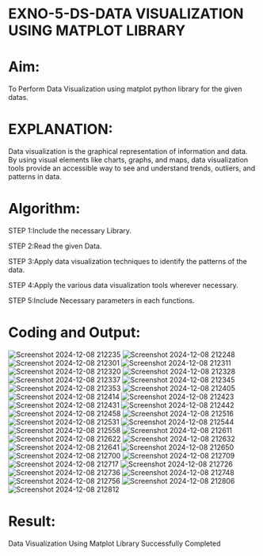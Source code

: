 # EXNO-5-DS-DATA VISUALIZATION USING MATPLOT LIBRARY

# Aim:
  To Perform Data Visualization using matplot python library for the given datas.

# EXPLANATION:
Data visualization is the graphical representation of information and data. By using visual elements like charts, graphs, and maps, data visualization tools provide an accessible way to see and understand trends, outliers, and patterns in data.

# Algorithm:
STEP 1:Include the necessary Library.

STEP 2:Read the given Data.

STEP 3:Apply data visualization techniques to identify the patterns of the data.

STEP 4:Apply the various data visualization tools wherever necessary.

STEP 5:Include Necessary parameters in each functions.

# Coding and Output:
 ![Screenshot 2024-12-08 212235](https://github.com/user-attachments/assets/f852eabf-df53-43b5-b914-dbd15eae92f0)
![Screenshot 2024-12-08 212248](https://github.com/user-attachments/assets/987ae694-22fa-4515-97a7-08595af94937)
![Screenshot 2024-12-08 212301](https://github.com/user-attachments/assets/1ac84e17-252b-4a37-8ee2-3f1fa2347eb3)
![Screenshot 2024-12-08 212311](https://github.com/user-attachments/assets/1c2bbed5-3fe8-45d0-a2f8-a5ff8cf13783)
![Screenshot 2024-12-08 212320](https://github.com/user-attachments/assets/c1828cfa-fa3b-4ab0-9c71-dd564adddd9a)
![Screenshot 2024-12-08 212328](https://github.com/user-attachments/assets/adc083c1-9374-45a7-97a3-8809d9239635)
![Screenshot 2024-12-08 212337](https://github.com/user-attachments/assets/2f5f5778-13ca-45ac-b3ae-a2b02221e58f)
![Screenshot 2024-12-08 212345](https://github.com/user-attachments/assets/047caf29-4742-47e2-b7e8-e98894ebd40c)
![Screenshot 2024-12-08 212353](https://github.com/user-attachments/assets/e1b478a9-e8fd-4e34-a8ae-818d97613c66)
![Screenshot 2024-12-08 212405](https://github.com/user-attachments/assets/98f250de-5d45-48ba-bcc3-0bd863312dee)
![Screenshot 2024-12-08 212414](https://github.com/user-attachments/assets/23ca802b-c4c4-4f07-85b4-d0af9a45b8ec)
![Screenshot 2024-12-08 212423](https://github.com/user-attachments/assets/17391ff8-afbc-461e-adbc-edce612c84a5)
![Screenshot 2024-12-08 212431](https://github.com/user-attachments/assets/f45dd847-3415-413a-84c7-eda3c9802d30)
![Screenshot 2024-12-08 212442](https://github.com/user-attachments/assets/0fb42860-eac0-4b06-a023-49522a4c4fa7)
![Screenshot 2024-12-08 212458](https://github.com/user-attachments/assets/b6d7d222-4d2b-4d80-b9ff-94e75c07ddd9)
![Screenshot 2024-12-08 212516](https://github.com/user-attachments/assets/f07588d4-f079-4fdd-a3b7-bdafb678a988)
![Screenshot 2024-12-08 212531](https://github.com/user-attachments/assets/465058a9-bdac-48ad-a414-f1f56a0b5cc4)
![Screenshot 2024-12-08 212544](https://github.com/user-attachments/assets/559a7f38-fe50-4038-9c88-2027ab9cac03)
![Screenshot 2024-12-08 212558](https://github.com/user-attachments/assets/f62047c5-08cb-40c1-9b84-be72844cfa68)
![Screenshot 2024-12-08 212611](https://github.com/user-attachments/assets/3632a7e4-794e-4256-b03b-a05c74c48416)
![Screenshot 2024-12-08 212622](https://github.com/user-attachments/assets/16877794-60d3-4970-8a08-ad700442c296)
![Screenshot 2024-12-08 212632](https://github.com/user-attachments/assets/0a1aaccd-b6da-49cc-82a1-a7a5fd17fcb6)
![Screenshot 2024-12-08 212641](https://github.com/user-attachments/assets/3ac5be2b-fc36-4783-82ea-91177c9f8d56)
![Screenshot 2024-12-08 212650](https://github.com/user-attachments/assets/c5cc021e-8bb2-4726-b5e6-1d8787534800)
![Screenshot 2024-12-08 212700](https://github.com/user-attachments/assets/75f7efd9-78aa-4f63-b86b-399d9e3af357)
![Screenshot 2024-12-08 212709](https://github.com/user-attachments/assets/f7df7d7f-5c2e-4dd0-98b1-43b565a23921)
![Screenshot 2024-12-08 212717](https://github.com/user-attachments/assets/8c1eb3cb-739b-4590-b8ae-f9595b681060)
![Screenshot 2024-12-08 212726](https://github.com/user-attachments/assets/8aae39a8-8f83-4e39-be04-b61b07e2fad6)
![Screenshot 2024-12-08 212736](https://github.com/user-attachments/assets/c953541a-cd25-47b1-a4ef-4f4b975bbc49)
![Screenshot 2024-12-08 212748](https://github.com/user-attachments/assets/c6c22b92-5494-4d45-b856-40910054a14d)
![Screenshot 2024-12-08 212756](https://github.com/user-attachments/assets/56daa390-8e06-45ac-a8e5-2157b2013929)
![Screenshot 2024-12-08 212806](https://github.com/user-attachments/assets/75be51e0-3814-40a8-b084-6cbe0da55e99)
![Screenshot 2024-12-08 212812](https://github.com/user-attachments/assets/fa8f199e-933f-498a-a1fc-1d8ded77508f)





# Result:
 Data Visualization Using Matplot Library Successfully Completed

